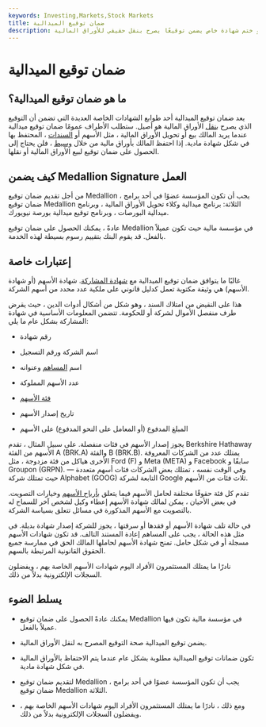 ```yaml
---
keywords: Investing,Markets,Stock Markets
title: ضمان توقيع الميدالية
description: ضمان توقيع الميدالية هو ختم شهادة خاص يضمن توقيعًا يصرح بنقل حقيقي للأوراق المالية.
---
```


# ضمان توقيع الميدالية
## ما هو ضمان توقيع الميدالية؟

يعد ضمان توقيع الميدالية أحد طوابع الشهادات الخاصة العديدة التي تضمن أن التوقيع الذي يصرح [بنقل](/transfer) الأوراق المالية هو أصيل. ستطلب الأطراف عمومًا ضمان توقيع ميدالية عندما يريد المالك بيع أو تحويل الأوراق المالية ، مثل الأسهم أو [السندات](/bond) ، المحتفظ بها في شكل شهادة مادية. إذا احتفظ المالك بأوراق مالية من خلال [وسيط](/broker) ، فلن يحتاج إلى الحصول على ضمان توقيع لبيع الأوراق المالية أو نقلها.

## كيف يضمن Medallion Signature العمل

من أجل تقديم ضمان توقيع Medallion ، يجب أن تكون المؤسسة عضوًا في أحد برامج ضمان توقيع Medallion الثلاثة: برنامج ميدالية وكلاء تحويل الأوراق المالية ، وبرنامج ميدالية البورصات ، وبرنامج توقيع ميدالية بورصة نيويورك.

عادةً ، يمكنك الحصول على ضمان توقيع Medallion في مؤسسة مالية حيث تكون عميلاً بالفعل. قد يقوم البنك بتقييم رسوم بسيطة لهذه الخدمة.

## إعتبارات خاصة

غالبًا ما يتوافق ضمان توقيع الميدالية مع [شهادة المشاركة](/share-certificate). شهادة الأسهم (أو شهادة الأسهم) هي وثيقة مكتوبة تعمل كدليل قانوني على ملكية عدد محدد من أسهم الشركة.

هذا على النقيض من امتلاك السند ، وهو شكل من أشكال أدوات الدين ، حيث يقرض طرف منفصل الأموال لشركة أو للحكومة. تتضمن المعلومات الأساسية في شهادة المشاركة بشكل عام ما يلي:

- رقم شهادة

- اسم الشركة ورقم التسجيل

- اسم [المساهم](/shareholder) وعنوانه

- عدد الأسهم المملوكة

- [فئة الأسهم](/class)

- تاريخ إصدار الأسهم

- المبلغ المدفوع (أو المعامل على النحو المدفوع) على الأسهم

يجوز إصدار الأسهم في فئات منفصلة. على سبيل المثال ، تقدم Berkshire Hathaway الأسهم من الفئة A (BRK.A) والفئة B (BRK.B). يمتلك عدد من الشركات المعروفة الأخرى هياكل من فئة مزدوجة ، مثل Ford (F) و Meta (META) و Facebook سابقًا و Groupon (GRPN). وفي الوقت نفسه ، تمتلك بعض الشركات فئات أسهم متعددة — حيث تمتلك شركة Alphabet (GOOG) التابعة لشركة Google ثلاث فئات من الأسهم.

تقدم كل فئة حقوقًا مختلفة لحامل الأسهم فيما يتعلق [بأرباح الأسهم](/dividend) وخيارات التصويت. في بعض الأحيان ، يمكن لمالك شهادة الأسهم إعطاء وكيل لشخص آخر للسماح له بالتصويت مع الأسهم المذكورة في مسائل تتعلق بسياسة الشركة.

في حالة تلف شهادة الأسهم أو فقدها أو سرقتها ، يجوز للشركة إصدار شهادة بديلة. في مثل هذه الحالة ، يجب على المساهم إعادة المستند التالف. قد تكون شهادات الأسهم مسجلة أو في شكل حامل. تمنح شهادة الأسهم لحاملها المالك الحق في ممارسة جميع الحقوق القانونية المرتبطة بالسهم.

نادرًا ما يمتلك المستثمرون الأفراد اليوم شهادات الأسهم الخاصة بهم ، ويفضلون السجلات الإلكترونية بدلاً من ذلك.

## يسلط الضوء

- يمكنك عادةً الحصول على ضمان توقيع Medallion في مؤسسة مالية تكون فيها عميلاً بالفعل.

- يضمن توقيع الميدالية صحة التوقيع المصرح به لنقل الأوراق المالية.

- تكون ضمانات توقيع الميدالية مطلوبة بشكل عام عندما يتم الاحتفاظ بالأوراق المالية في شكل شهادة مادية.

- لتقديم ضمان توقيع Medallion ، يجب أن تكون المؤسسة عضوًا في أحد برامج ضمان توقيع Medallion الثلاثة.

- ومع ذلك ، نادرًا ما يمتلك المستثمرون الأفراد اليوم شهادات الأسهم الخاصة بهم ، ويفضلون السجلات الإلكترونية بدلاً من ذلك.

